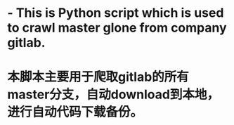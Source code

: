 # - This is Python script which is used to crawl master glone from company gitlab.
# 本脚本主要用于爬取gitlab的所有master分支，自动download到本地，进行自动代码下载备份。
